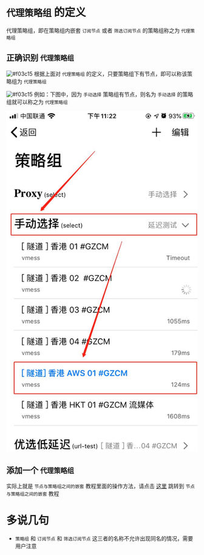 # `代理策略组` 的定义

代理策略组，即在策略组内嵌套 `订阅节点` 或者 `筛选订阅节点` 的策略组称之为 `代理策略组`

## 正确识别 `代理策略组`

![#f03c15](https://placehold.it/15/f03c15/000000?text=+) 根据上面对 `代理策略组` 的定义，只要策略组下有节点，即可以称该策略组为 `代理策略组`

![#f03c15](https://placehold.it/15/f03c15/000000?text=+) 例如：下图中，因为 `手动选择` 策略组有节点，则名为 `手动选择` 的策略组就可以称之为 `代理策略组`

![image](https://raw.githubusercontent.com/TiyNa/LoonManualimg/main/Plus/Default_Proxy.jpg)

## 添加一个 `代理策略组`

实际上就是 `节点与策略组之间的嵌套` 教程里面的操作方法，请点击 [这里](https://github.com/chiupam/tutorial/blob/master/Loon/Plus/Remote_Proxy_in_Proxy_Group.md) 跳转到 `节点与策略组之间的嵌套` 教程

# 多说几句

- `策略组` 和 `订阅节点` 和 `筛选订阅节点` 这三者的名称不允许出现同名的情况，需要用户注意
